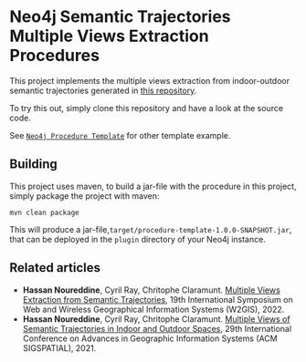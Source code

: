 # Neo4j Semantic Trajectories Multiple Views Extraction Procedures

This project implements the multiple views extraction from indoor-outdoor semantic trajectories generated in [this repository](https://github.com/hassanoureddine/offline-semantic-trajectory).

To try this out, simply clone this repository and have a look at the source code.

See [`Neo4j Procedure Template`](https://github.com/neo4j-examples/neo4j-procedure-template) for other template example.

## Building

This project uses maven, to build a jar-file with the procedure in this
project, simply package the project with maven:

    mvn clean package

This will produce a jar-file,`target/procedure-template-1.0.0-SNAPSHOT.jar`,
that can be deployed in the `plugin` directory of your Neo4j instance.

## Related articles

* <b>Hassan Noureddine</b>, Cyril Ray, Chritophe Claramunt. [Multiple Views Extraction from Semantic Trajectories](https://www.researchgate.net/publication/360227733_Multiple_Views_Extraction_from_Semantic_Trajectories), 19th International Symposium on Web and Wireless Geographical Information Systems (W2GIS), 2022.
* <b>Hassan Noureddine</b>, Cyril Ray, Chritophe Claramunt. [Multiple Views of Semantic Trajectories in Indoor and Outdoor Spaces](https://www.researchgate.net/publication/355793018_Multiple_Views_of_Semantic_Trajectories_in_Indoor_and_Outdoor_Spaces), 29th International Conference on Advances in Geographic Information Systems (ACM SIGSPATIAL), 2021. 